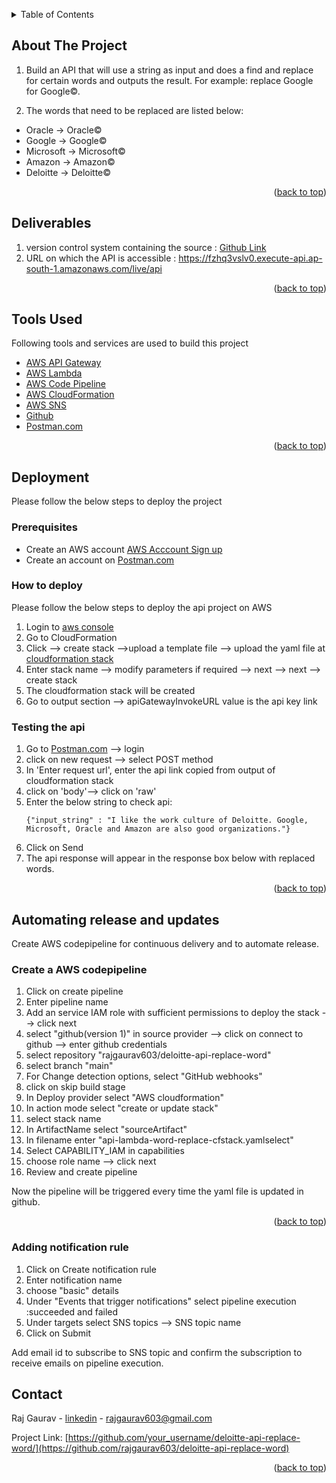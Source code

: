 <!-- Word replacement api on AWS cloud: See: https://github.com/rajgaurav603/deloitte-api-replace-word/blob/main/api-lambda-word-replace-cfstack.yaml -->
<a name="readme-top"></a>


<!-- TABLE OF CONTENTS -->
<details>
  <summary>Table of Contents</summary>
  <ol>
    <li><a href="About The Project">About The Project</a></li>
    <li><a href="Deliverables">Deliverables</a></li>
    <li><a href="Tools Used">Tools Used</a></li>
    <li>
      <a href="Deployment">Deployment</a>
      <ul>
        <li><a href="Prerequisites">Prerequisites</a></li>
        <li><a href="How to deploy">How to deploy</a></li>
        <li><a href="Testing the api">Testing the api</a></li>
      </ul>
    </li>
    <li>
      <a href="Automating release and updates">Automating release and updates</a>
      <ul>
        <li><a href="Create a AWS codepipeline">Create a AWS codepipeline</a></li>
        <li><a href="Adding notification rule">Adding notification rule</a></li>
      </ul>
    </li>
    <li><a href="Contact">Contact</a></li>
  </ol>
</details>


<!-- ABOUT THE PROJECT -->
## About The Project

1. Build an API that will use a string as input and does a find and replace for certain words and outputs the result. 
For example: replace Google for Google©. 

2. The words that need to be replaced are listed below:
* Oracle -> Oracle©
* Google -> Google©
* Microsoft -> Microsoft©
* Amazon -> Amazon©
* Deloitte -> Deloitte©

<p align="right">(<a href="#readme-top">back to top</a>)</p>

## Deliverables

1. version control system containing the source : [Github Link](https://github.com/rajgaurav603/deloitte-api-replace-word)
2. URL on which the API is accessible : https://fzhq3vslv0.execute-api.ap-south-1.amazonaws.com/live/api

<p align="right">(<a href="#readme-top">back to top</a>)</p>

## Tools Used

Following tools and services are used to build this project

* [AWS API Gateway](https://aws.amazon.com/api-gateway/)
* [AWS Lambda](https://aws.amazon.com/lambda/)
* [AWS Code Pipeline](https://aws.amazon.com/codepipeline/)
* [AWS CloudFormation](https://aws.amazon.com/cloudformation/)
* [AWS SNS](https://aws.amazon.com/sns)
* [Github](https://github.com)
* [Postman.com](https://www.postman.com)

<p align="right">(<a href="#readme-top">back to top</a>)</p>


<!-- Deployment -->
## Deployment
Please follow the below steps to deploy the project

### Prerequisites
* Create an AWS account [AWS Acccount Sign up](https://portal.aws.amazon.com/billing/signup?nc2=h_ct&src=header_signup&refid=09863622-0e2a-4080-9bba-12d378e294ba&redirect_url=https%3A%2F%2Faws.amazon.com%2Fregistration-confirmation#/start/email)
* Create an account on [Postman.com](https://www.postman.com)

### How to deploy

Please follow the below steps to deploy the api project on AWS

1. Login to [aws console](https://aws.amazon.com/console/)
2. Go to CloudFormation
3. Click --> create stack -->upload a template file --> upload the yaml file at [cloudformation stack](https://github.com/rajgaurav603/deloitte-api-replace-word/blob/main/api-lambda-word-replace-cfstack.yaml)
4. Enter stack name --> modify parameters if required --> next --> next --> create stack
5. The cloudformation stack will be created
6. Go to output section --> apiGatewayInvokeURL value is the api key link

### Testing the api
1. Go to [Postman.com](https://www.postman.com) --> login
2. click on new request  --> select POST method 
3. In 'Enter request url', enter the api link copied from output of cloudformation stack
4. click on 'body'--> click on 'raw'
5. Enter the below string to check api: 
   ```
   {"input_string" : "I like the work culture of Deloitte. Google, Microsoft, Oracle and Amazon are also good organizations."}
   ```
6. Click on Send
7. The api response will appear in the response box below with replaced words.

<p align="right">(<a href="#readme-top">back to top</a>)</p>


<!-- Automating deployment -->
## Automating release and updates
Create AWS codepipeline for continuous delivery and to automate release.

### Create a AWS codepipeline 
1. Click on create pipeline
2. Enter pipeline name
3. Add an service IAM role with sufficient permissions to deploy the stack --> click next
4. select "github(version 1)" in source provider --> click on connect to github --> enter github credentials
5. select repository "rajgaurav603/deloitte-api-replace-word"
6. select branch "main"
7. For Change detection options, select "GitHub webhooks"
8. click on skip build stage
9. In Deploy provider select "AWS cloudformation"
10. In action mode select "create or update stack"
11. select stack name
12. In ArtifactName select "sourceArtifact"
13. In filename enter "api-lambda-word-replace-cfstack.yamlselect"
14. Select CAPABILITY_IAM in capabilities
15. choose role name --> click next
16. Review and create pipeline

Now the pipeline will be triggered every time the yaml file is updated in github.


<p align="right">(<a href="#readme-top">back to top</a>)</p>

### Adding notification rule
1. Click on Create notification rule
2. Enter notification name
3. choose "basic" details
4. Under "Events that trigger notifications" select pipeline execution :succeeded and failed
5. Under targets select SNS topics --> SNS topic name 
6. Click on Submit

Add email id to subscribe to SNS topic and confirm the subscription to receive emails on pipeline execution.

<!-- CONTACT -->
## Contact

Raj Gaurav - [linkedin](https://www.linkedin.com/in/raj-gaurav-b0a93a8b/) - rajgaurav603@gmail.com

Project Link: [https://github.com/your_username/deloitte-api-replace-word/](https://github.com/rajgaurav603/deloitte-api-replace-word)

<p align="right">(<a href="#readme-top">back to top</a>)</p>





